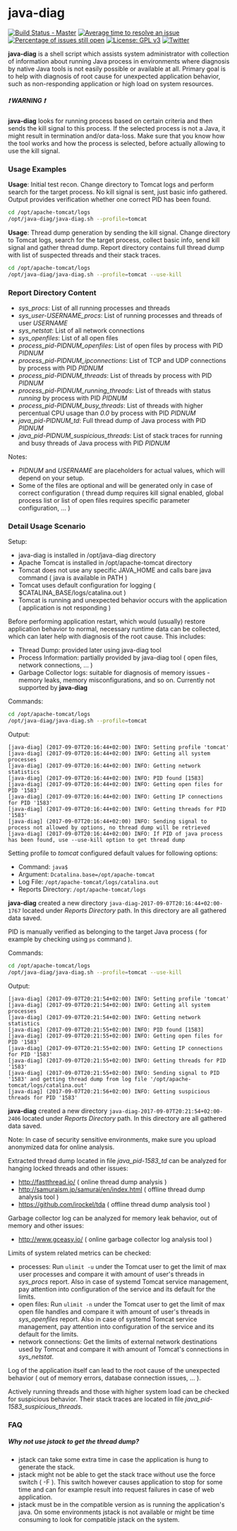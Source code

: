 # java-diag

[![Build Status - Master](https://travis-ci.org/pes-soft/java-diag.svg?branch=master)](https://travis-ci.org/pes-soft/java-diag)
[![Average time to resolve an issue](http://isitmaintained.com/badge/resolution/pes-soft/java-diag.svg)](http://isitmaintained.com/project/pes-soft/java-diag "Average time to resolve an issue")
[![Percentage of issues still open](http://isitmaintained.com/badge/open/pes-soft/java-diag.svg)](http://isitmaintained.com/project/pes-soft/java-diag "Percentage of issues still open")
[![License: GPL v3](https://img.shields.io/badge/License-GPL%20v3-blue.svg)](https://www.gnu.org/licenses/gpl-3.0)
[![Twitter](https://img.shields.io/twitter/url/https/github.com/pes-soft/java-diag.svg?style=social&style=flat-square)](https://twitter.com/intent/tweet?text=Java%20Application%20Diagnostic%20Helper%20Script&url=https://github.com/pes-soft/java-diag)

**java-diag** is a shell script which assists system administrator with collection of information about running Java process in environments where diagnosis by native Java tools is not easily possible or available at all. Primary goal is to help with diagnosis of root cause for unexpected application behavior, such as non-responding application or high load on system resources.

##### :exclamation: WARNING :exclamation:

**java-diag** looks for running process based on certain criteria and then sends the kill signal to this process. If the selected process is not a Java, it might result in termination and/or data-loss. Make sure that you know how the tool works and how the process is selected, before actually allowing to use the kill signal.

### Usage Examples

**Usage**: Initial test recon. Change directory to Tomcat logs and perform search for the target process. No kill signal is sent, just basic info gathered. Output provides verification whether one correct PID has been found.

```sh
cd /opt/apache-tomcat/logs
/opt/java-diag/java-diag.sh --profile=tomcat
```

**Usage**: Thread dump generation by sending the kill signal. Change directory to Tomcat logs, search for the target process, collect basic info, send kill signal and gather thread dump. Report directory contains full thread dump with list of suspected threads and their stack traces.

```sh
cd /opt/apache-tomcat/logs
/opt/java-diag/java-diag.sh --profile=tomcat --use-kill
```

### Report Directory Content

* *sys_procs*: List of all running processes and threads
* *sys_user-USERNAME_procs*: List of running processes and threads of user *USERNAME*
* *sys_netstat*: List of all network connections
* *sys_openfiles*: List of all open files
* *process_pid-PIDNUM_openfiles*: List of open files by process with PID *PIDNUM*
* *process_pid-PIDNUM_ipconnections*: List of TCP and UDP connections by process with PID *PIDNUM*
* *process_pid-PIDNUM_threads*: List of threads by process with PID *PIDNUM*
* *process_pid-PIDNUM_running_threads*: List of threads with status *running* by process with PID *PIDNUM*
* *process_pid-PIDNUM_busy_threads*: List of threads with higher percentual CPU usage than *0.0* by process with PID *PIDNUM*
* *java_pid-PIDNUM_td*: Full thread dump of Java process with PID *PIDNUM*
* *java_pid-PIDNUM_suspicious_threads*: List of stack traces for running and busy threads of Java process with PID *PIDNUM*

Notes:

* *PIDNUM* and *USERNAME* are placeholders for actual values, which will depend on your setup.
* Some of the files are optional and will be generated only in case of correct configuration ( thread dump requires kill signal enabled, global process list or list of open files requires specific parameter configuration, ... )

### Detail Usage Scenario

Setup:

* java-diag is installed in /opt/java-diag directory
* Apache Tomcat is installed in /opt/apache-tomcat directory
* Tomcat does not use any specific JAVA_HOME and calls bare java command ( java is available in PATH )
* Tomcat uses default configuration for logging ( $CATALINA_BASE/logs/catalina.out )
* Tomcat is running and unexpected behavior occurs with the application ( application is not responding )

Before performing application restart, which would (usually) restore application behavior to normal, necessary runtime data can be collected, which can later help with diagnosis of the root cause. This includes:

* Thread Dump: provided later using java-diag tool
* Process Information: partially provided by java-diag tool ( open files, network connections, ... )
* Garbage Collector logs: suitable for diagnosis of memory issues - memory leaks, memory misconfigurations, and so on. Currently not supported by **java-diag**

Commands:

```sh
cd /opt/apache-tomcat/logs
/opt/java-diag/java-diag.sh --profile=tomcat
```

Output:

```
[java-diag] (2017-09-07T20:16:44+02:00) INFO: Setting profile 'tomcat'
[java-diag] (2017-09-07T20:16:44+02:00) INFO: Getting all system processes
[java-diag] (2017-09-07T20:16:44+02:00) INFO: Getting network statistics
[java-diag] (2017-09-07T20:16:44+02:00) INFO: PID found [1583]
[java-diag] (2017-09-07T20:16:44+02:00) INFO: Getting open files for PID '1583'
[java-diag] (2017-09-07T20:16:44+02:00) INFO: Getting IP connections for PID '1583'
[java-diag] (2017-09-07T20:16:44+02:00) INFO: Getting threads for PID '1583'
[java-diag] (2017-09-07T20:16:44+02:00) INFO: Sending signal to process not allowed by options, no thread dump will be retrieved
[java-diag] (2017-09-07T20:16:44+02:00) INFO: If PID of java process has been found, use --use-kill option to get thread dump
```

Setting profile to *tomcat* configured default values for following options:

* Command: `java$`
* Argument: `Dcatalina.base=/opt/apache-tomcat`
* Log File: `/opt/apache-tomcat/logs/catalina.out`
* Reports Directory: `/opt/apache-tomcat/logs`

 **java-diag** created a new directory `java-diag-2017-09-07T20:16:44+02:00-1767` located under *Reports Directory* path. In this directory are all gathered data saved.

PID is manually verified as belonging to the target Java process ( for example by checking using `ps` command ).

Commands:

```sh
cd /opt/apache-tomcat/logs
/opt/java-diag/java-diag.sh --profile=tomcat --use-kill
```

Output:

```
[java-diag] (2017-09-07T20:21:54+02:00) INFO: Setting profile 'tomcat'
[java-diag] (2017-09-07T20:21:54+02:00) INFO: Getting all system processes
[java-diag] (2017-09-07T20:21:54+02:00) INFO: Getting network statistics
[java-diag] (2017-09-07T20:21:55+02:00) INFO: PID found [1583]
[java-diag] (2017-09-07T20:21:55+02:00) INFO: Getting open files for PID '1583'
[java-diag] (2017-09-07T20:21:55+02:00) INFO: Getting IP connections for PID '1583'
[java-diag] (2017-09-07T20:21:55+02:00) INFO: Getting threads for PID '1583'
[java-diag] (2017-09-07T20:21:55+02:00) INFO: Sending signal to PID '1583' and getting thread dump from log file '/opt/apache-tomcat/logs/catalina.out'
[java-diag] (2017-09-07T20:21:56+02:00) INFO: Getting suspicious threads for PID '1583'
```

**java-diag** created a new directory `java-diag-2017-09-07T20:21:54+02:00-2406` located under *Reports Directory* path. In this directory are all gathered data saved.

Note: In case of security sensitive environments, make sure you upload anonymized data for online analysis.

Extracted thread dump located in file *java_pid-1583_td* can be analyzed for hanging locked threads and other issues:

 * http://fastthread.io/ ( online thread dump analysis )
 * http://samuraism.jp/samurai/en/index.html ( offline thread dump analysis tool )
 * https://github.com/irockel/tda ( offline thread dump analysis tool )

Garbage collector log can be analyzed for memory leak behavior, out of memory and other issues:

 * http://www.gceasy.io/ ( online garbage collector log analysis tool )

Limits of system related metrics can be checked:

 * processes: Run `ulimit -u` under the Tomcat user to get the limit of max user processes and compare it with amount of user's threads in *sys_procs* report. Also in case of systemd Tomcat service management, pay attention into configuration of the service and its default for the limits.
 * open files: Run `ulimit -n` under the Tomcat user to get the limit of max open file handles and compare it with amount of user's threads in *sys_openfiles* report. Also in case of systemd Tomcat service management, pay attention into configuration of the service and its default for the limits.
 * network connections: Get the limits of external network destinations used by Tomcat and compare it with amount of Tomcat's connections in *sys_netstat*.

Log of the application itself can lead to the root cause of the unexpected behavior ( out of memory errors, database connection issues, ... ).

Actively running threads and those with higher system load can be checked for suspicious behavior. Their stack traces are located in file *java_pid-1583_suspicious_threads*.

### FAQ

##### Why not use jstack to get the thread dump?

* jstack can take some extra time in case the application is hung to generate the stack.
* jstack might not be able to get the stack trace without use the force switch ( -F ). This switch however causes application to stop for some time and can for example result into request failures in case of web application.
* jstack must be in the compatible version as is running the application's java. On some environments jstack is not available or might be time consuming to look for compatible jstack on the system.
